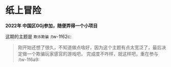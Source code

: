 # 纸上冒险

 **2022年  中国区GGj参加，随便弄得一个小项目** 

这期的主题是 `欺诈欺骗` :tw-1f62c: 
> 刚开始还想了很久，不知道做点啥好，因为这个主题有点太宽泛了，最后决定做一个欺骗玩家感官的游戏吧，
完成度不咋样，就这样吧，重在参与
 :tw-1f6a9: 
